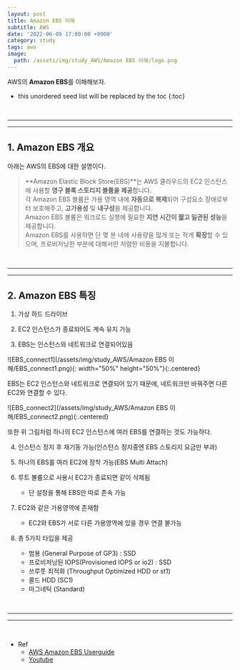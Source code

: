 ```yaml
---
layout: post
title: Amazon EBS 이해
subtitle: AWS
date: '2022-06-09 17:00:00 +0900'
category: study
tags: aws
image:
  path: /assets/img/study_AWS/Amazon EBS 이해/logo.png
---
```


AWS의 **Amazon EBS**를 이해해보자.

<!--more-->

* this unordered seed list will be replaced by the toc
{:toc}

<br>
<hr/>
<hr/>

## 1. Amazon EBS 개요

아래는 AWS의 EBS에 대한 설명이다.

> **Amazon Elastic Block Store(EBS)**는 AWS 클라우드의 EC2 인스턴스에 사용할 **영구 블록 스토리지 볼륨을 제공**합니다.<br>
> 각 Amazon EBS 볼륨은 가용 영역 내에 **자동으로 복제**되어 구성요소 장애로부터 보호해주고, **고가용성** 및 **내구성**을 제공합니다.<br>
> Amazon EBS 볼륨은 워크로드 실행에 필요한 **지연 시간이 짧고 일관된 성능**을 제공합니다.<br>
> Amazon EBS를 사용하면 단 몇 분 내에 사용량을 많게 또는 적게 **확장**할 수 있으며, 프로비저닝한 부분에 대해서만 저렴한 비용을 지불합니다.

<br>
<hr/>
<hr/>

## 2. Amazon EBS 특징

1. 가상 하드 드라이브

2. EC2 인스턴스가 종료되어도 계속 유지 가능

3. EBS는 인스턴스와 네트워크로 연결되어있음

![EBS_connect1](/assets/img/study_AWS/Amazon EBS 이해/EBS_connect1.png){: width="50%" height="50%"}{:.centered}

EBS는 EC2 인스턴스와 네트워크로 연결되어 있기 때문에, 네트워크만 바꿔주면 다른 EC2와 연결할 수 있다.

![EBS_connect2](/assets/img/study_AWS/Amazon EBS 이해/EBS_connect2.png){:.centered}

또한 위 그림처럼 하나의 EC2 인스턴스에 여러 EBS를 연결하는 것도 가능하다.

4. 인스턴스 정지 후 재기동 가능(인스턴스 정지중엔 EBS 스토리지 요금만 부과)

5. 하나의 EBS를 여러 EC2에 장착 가능(EBS Multi Attach)

6. 루트 볼륨으로 사용시 EC2가 종료되면 같이 삭제됨
    + 단 설정을 통해 EBS만 따로 존속 가능

7. EC2와 같은 가용영역에 존재함
    + EC2와 EBS가 서로 다른 가용영역에 있을 경우 연결 불가능

8. 총 5가지 타입을 제공
    + 범용 (General Purpose of GP3) : SSD
    + 프로비저닝된 IOPS(Provisioned IOPS or io2) : SSD
    + 쓰루풋 최적화 (Throughput Optimized HDD or st1)
    + 콜드 HDD (SC1)
    + 마그네틱 (Standard)

<br>
<hr/>
<hr/>
<br>

* Ref
  - [AWS Amazon EBS Userguide](https://docs.aws.amazon.com/ko_kr/AWSEC2/latest/UserGuide/AmazonEBS.html)
  - [Youtube](https://youtu.be/N8TB_6AbaM4)